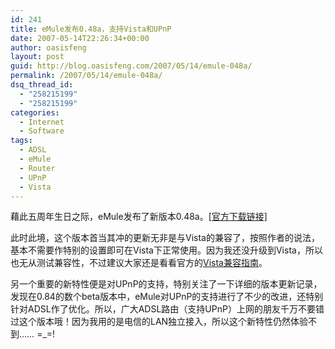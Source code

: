 ```yaml
---
id: 241
title: eMule发布0.48a，支持Vista和UPnP
date: 2007-05-14T22:26:34+00:00
author: oasisfeng
layout: post
guid: http://blog.oasisfeng.com/2007/05/14/emule-048a/
permalink: /2007/05/14/emule-048a/
dsq_thread_id:
  - "258215199"
  - "258215199"
categories:
  - Internet
  - Software
tags:
  - ADSL
  - eMule
  - Router
  - UPnP
  - Vista
---
```

藉此五周年生日之际，eMule发布了新版本0.48a。<a href="http://prdownloads.sourceforge.net/emule/eMule0.48a-Installer.exe" target="_blank">[官方下载链接]</a>

此时此境，这个版本首当其冲的更新无非是与Vista的兼容了，按照作者的说法，基本不需要作特别的设置即可在Vista下正常使用。因为我还没升级到Vista，所以也无从测试兼容性，不过建议大家还是看看官方的<a href="http://www.emule-project.net/home/perl/news.cgi?l=1&cat_id=10" target="_blank">Vista兼容指南</a>。

另一个重要的新特性便是对UPnP的支持，特别关注了一下详细的版本更新记录，发现在0.84的数个beta版本中，eMule对UPnP的支持进行了不少的改进，还特别针对ADSL作了优化。所以，广大ADSL路由（支持UPnP）上网的朋友千万不要错过这个版本哦！因为我用的是电信的LAN独立接入，所以这个新特性仍然体验不到…… =_=!